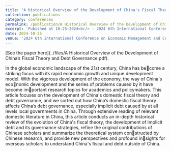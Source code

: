 ```yaml
---
title: "A Historical Overview of the Development of China's Fiscal Theory and Debt Governance"
collection: publications
category: conferences
permalink: /publication/A Historical Overview of the Development of China's Fiscal Theory and Debt Governance
excerpt: 'Pubished at 10-25-2024<br/> - 2024 6th International Conference on Economic Management and Cultural Industry (ICEMCI 2024) - <br/> - This paper is an interim outcome of my [Undergraduate Research Training Program at Peking University](https://hongtao021022.github.io/talks/PKU_Undergraduate_Research). - '
date: 2024-10-25
venue: '2024 6th International Conference on Economic Management and Cultural Industry (ICEMCI 2024)'
---
```


[See the paper here](../files/A Historical Overview of the Development of China’s Fiscal Theory and Debt Governance.pdf).

In the global economic landscape of the 21st century, China has become a striking focus with its rapid economic growth and unique development model. With the vigorous development of the economy, the way of China's economic development and the series of problems caused by it have become important research topics for academics and policymakers. This article focuses on the development of China's domestic fiscal theory and debt governance, and we sorted out how China’s domestic fiscal theory affects China’s debt governance, especially implicit debt caused by at all levels local governments in China. Through extensive reading of relevant domestic literature in China, this article conducts an in-depth historical review of the evolution of China's fiscal theory, the development of implicit debt and its governance strategies, refine the original contributions of Chinese scholars and summarize the theoretical system constructed by Chinese research, and provide new perspectives and profound insights for overseas scholars to understand China's fiscal and debt outside of China.